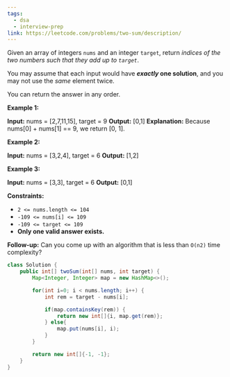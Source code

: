 ```yaml
---
tags:
  - dsa
  - interview-prep
link: https://leetcode.com/problems/two-sum/description/
---
```

Given an array of integers `nums` and an integer `target`, return _indices of the two numbers such that they add up to `target`_.

You may assume that each input would have **_exactly_ one solution**, and you may not use the _same_ element twice.

You can return the answer in any order.

**Example 1:**

**Input:** nums = [2,7,11,15], target = 9
**Output:** [0,1]
**Explanation:** Because nums[0] + nums[1] == 9, we return [0, 1].

**Example 2:**

**Input:** nums = [3,2,4], target = 6
**Output:** [1,2]

**Example 3:**

**Input:** nums = [3,3], target = 6
**Output:** [0,1]

**Constraints:**

- `2 <= nums.length <= 104`
- `-109 <= nums[i] <= 109`
- `-109 <= target <= 109`
- **Only one valid answer exists.**

**Follow-up:** Can you come up with an algorithm that is less than `O(n2)` time complexity?


```Java
class Solution {
    public int[] twoSum(int[] nums, int target) {
        Map<Integer, Integer> map = new HashMap<>();

        for(int i=0; i < nums.length; i++) {
            int rem = target - nums[i];

            if(map.containsKey(rem)) {
                return new int[]{i, map.get(rem)};
            } else{
                map.put(nums[i], i);
            }
        }

        return new int[]{-1, -1};
    }
}
```